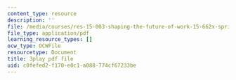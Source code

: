 ```yaml
---
content_type: resource
description: ''
file: /media/courses/res-15-003-shaping-the-future-of-work-15-662x-spring-2016/c0fefed2f170e0c1a088774cf67233be_Q67wzxKElp8.pdf
file_type: application/pdf
learning_resource_types: []
ocw_type: OCWFile
resourcetype: Document
title: 3play pdf file
uid: c0fefed2-f170-e0c1-a088-774cf67233be
---
```

